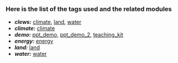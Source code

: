 ### Here is the list of the tags used and the related modules 

- ***clews:*** [climate](presentations/modules/climate.html), [land](presentations/modules/land.html), [water](presentations/modules/water.html)
- ***climate:*** [climate](presentations/modules/climate.html)
- ***demo:*** [ppt_demo](presentations/modules/ppt_demo.html), [ppt_demo_2](presentations/modules/ppt_demo_2.html), [teaching_kit](presentations/modules/teaching_kit.html)
- ***energy:*** [energy](presentations/modules/energy.html)
- ***land:*** [land](presentations/modules/land.html)
- ***water:*** [water](presentations/modules/water.html)